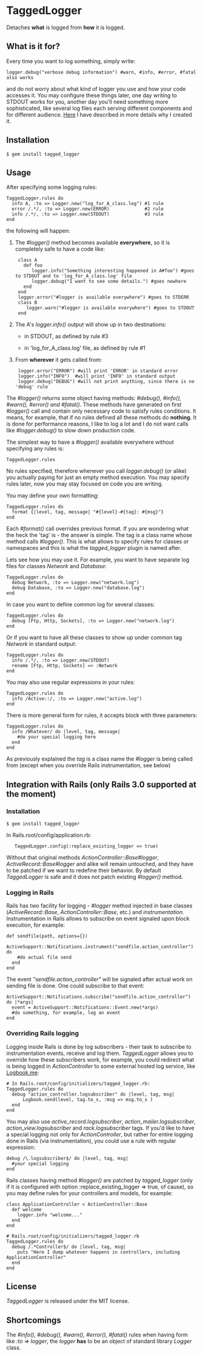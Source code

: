# TaggedLogger
Detaches **what** is logged from **how** it is logged.

## What is it for?
Every time you want to log something, simply write:

    logger.debug("verbose debug information") #warn, #info, #error, #fatal also works

and do not worry about what kind of logger you use and how your code accesses it.
You may configure these things later, one day writing to STDOUT works for you, another
day you'll need something more sophisticated, like several log files each serving 
different components and for different audience. [Here](http://afurmanov.com/2009/10/19/tagged-logger-introduction)
I have described in more details why I created it.

## Installation
    $ gem install tagged_logger

## Usage

After specifying some logging rules:
    
    TaggedLogger.rules do
      info A, :to => Logger.new("log_for_A_class.log") #1 rule
      error /.*/, :to => Logger.new(ERROR)             #2 rule
      info /.*/, :to => Logger.new(STDOUT)             #3 rule
    end

the following will happen:

1. The *#logger()* method becomes available **everywhere**, so it is completely safe to have a code like:

        class A
          def foo
             logger.info("Something interesting happened in A#foo") #goes to STDOUT and to 'log_for_A_class.log' file
             logger.debug("I want to see some details.") #goes nowhere
          end
        end
        logger.error("#logger is available everywhere") #goes to STDERR
        class B
           logger.warn("#logger is available everywhere") #goes to STDOUT
        end     

2. The A's *logger.info()* output will show up in two destinations:
 
    - in STDOUT, as defined by rule #3

    - in 'log_for_A_class.log' file, as defined by rule #1

3. From **wherever** it gets called from:

        logger.error("ERROR") #will print 'ERROR' in standard error
        logger.info("INFO")  #will print 'INFO' in standard output
        logger.debug("DEBUG") #will not print anything, since there is no 'debug' rule


The *#logger()* returns some object having methods: *#debug(), #info(), #warn(), #error() and #fatal()*. 
These methods have generated on first *#logger()* call and contain only necessary code to satisfy rules conditions.
It means, for example, that if no rules defined all these methods do **nothing**. It is done for performance
reasons, I like to log a lot and I do not want calls like *#logger.debug()* to slow down production code. 
 

The simplest way to have a *#logger()* available everywhere without specifying any rules is:

    TaggedLogger.rules

No rules specified, therefore whenever you call *logger.debug()* (or alike) you actually paying for just an empty method
execution. You may specify rules later, now you may stay focused on code you are writing.


You may define your own formatting:

    TaggedLogger.rules do
      format {|level, tag, message| "#{level}-#{tag}: #{msg}"}
    end

Each *#format()* call overrides previous format.
If you are wondering what the heck the 'tag' is - the answer is simple. The tag is a class name
whose method calls *#logger()*. This is what allows to specify rules for classes or namespaces and this 
is what the *tagged_logger* plugin is named after.

Lets see how you may use it. For example, you want to have separate log files 
for classes *Network* and *Database*:

    TaggedLogger.rules do
      debug Network, :to => Logger.new("network.log")
      debug Database, :to => Logger.new("database.log")
    end
   
In case you want to define common log for several classes:

    TaggedLogger.rules do
      debug [Ftp, Http, Sockets], :to => Logger.new("network.log")
    end 

Or if you want to have all these classes to show up under common 
tag *Network* in standard output:

    TaggedLogger.rules do
      info /.*/, :to => Logger.new(STDOUT)
      rename [Ftp, Http, Sockets] => :Network
    end
   
You may also use regular expressions in your rules:

    TaggedLogger.rules do
      info /Active::/, :to => Logger.new("active.log")
    end


There is more general form for rules, it accepts block with three parameters:

    TaggedLogger.rules do
      info /Whatever/ do |level, tag, message|
        #do your special logging here
      end      
    end

As previously explained the *tag* is a class name the *#logger* is being called from (except when you override Rails instrumentation, see below)

## Integration with Rails (only Rails 3.0 supported at the moment)

### Installation

    $ gem install tagged_logger

In Rails.root/config/application.rb:

       TaggedLogger.config(:replace_existing_logger => true)

Without that original methods *ActionController::Base#logger*, *ActiveRecord::Base#logger* and alike will remain untouched, 
and they have to be patched if we want to redefine their behavior. By default *TaggedLogger* is safe and it 
does not patch existing *#logger()* method.

### Logging in Rails

Rails has two facility for logging - *#logger* method injected in base classes (*ActiveRecord::Base*, *ActionController::Base*, etc.) and *instrumentation*. 
Instrumentation in Rails allows to subscribe on event signaled upon block execution, for example:

    def sendfile(path, options={})
      ActiveSupport::Notifications.instrument("sendfile.action_controller") do
        #do actual file send
      end
    end

The event *"sendfile.action_controller"* will be signaled after actual work on sending file is done. One could subscribe to that event:

    ActiveSupport::Notifications.subscribe("sendfile.action_controller") do |*args|
      event = ActiveSupport::Notifications::Event.new(*args)
      #do something, for example, log an event
    end

### Overriding Rails logging
Logging inside Rails is done by log subscribers - their task to subscribe to instrumentation events, receive and log them.
*TaggedLogger* allows you to override how these subscribers work, for example, 
you could redirect what is being logged in *ActionController* to some external hosted log service, like [Logbook.me](http://logbook.me/):

    # In Rails.root/config/initializers/tagged_logger.rb:
    TaggedLogger.rules do
      debug "action_controller.logsubscriber" do |level, tag, msg|
          Logbook.send(level, tag.to_s, :msg => msg.to_s )
      end
    end

You may also use *active_record.logsubscriber*, *action_mailer.logsubscriber*, *action_view.logsubscriber* and *rack.logsubscriber* tags.
If you'd like to have a special logging not only for *ActionController*, but rather for entire logging done in Rails (via instrumentation), you could use a 
rule with regular expression:
   
    debug /\.logsubscriber$/ do |level, tag, msg|
      #your special logging
    end

Rails classes having method *#logger()* are patched by *tagged_logger* (only if it is configured 
with option :replace_existing_logger => true, of cause), so you may define rules for your controllers and models, 
for example:

    class ApplicationController < ActionController::Base
      def welcome
        logger.info "welcome..."
      end
    end
  
    # Rails.root/config/initializers/tagged_logger.rb
    TaggedLogger.rules do
      debug /.*Controller$/ do |level, tag, msg|
        puts "Here I dump whatever happens in controllers, including ApplicationController"
      end
    end


## License
*TaggedLogger* is released under the MIT license.

## Shortcomings
The *#info(), #debug(), #warn(), #error(), #fatal()* rules when having form like *:to => logger*, the 
*logger* **has** to be an object of standard library *Logger* class. 
